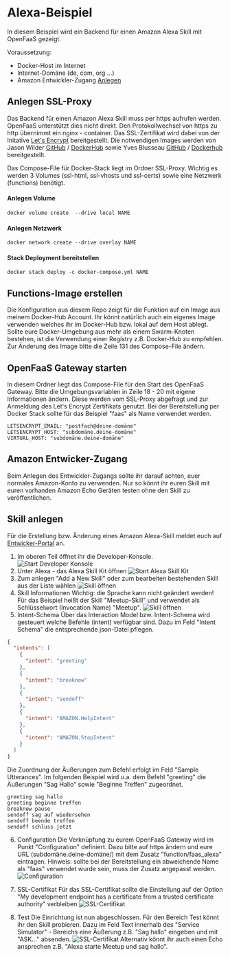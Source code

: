 # Alexa-Beispiel

In diesem Beispiel wird ein Backend für einen Amazon Alexa Skill mit OpenFaaS gezeigt.

Voraussetzung:
* Docker-Host im Internet
* Internet-Domäne (de, com, org ...)
* Amazon Entwickler-Zugang [Anlegen](https://developer.amazon.com/de/)

## Anlegen SSL-Proxy
Das Backend für einen Amazon Alexa Skill muss per https aufrufen werden. OpenFaaS unterstützt dies nicht direkt.
Den Protokollwechsel von https zu http übernimmt ein nginx - container. Das SSL-Zertifikat wird dabei von der Initative [Let's Encrypt](https://letsencrypt.org/) bereitgestellt. Die notwendigen Images werden von Jason Wilder [GitHub](https://github.com/jwilder/nginx-proxy) / [DockerHub](https://hub.docker.com/r/jwilder/nginx-proxy/) sowie Yves Blusseau [GitHub](https://github.com/JrCs/docker-letsencrypt-nginx-proxy-companion) / [Dockerhub](https://hub.docker.com/r/jrcs/letsencrypt-nginx-proxy-companion/) bereitgestellt.

Das Compose-File für Docker-Stack liegt im Ordner SSL-Proxy. Wichtig es werden 3 Volumes (ssl-html, ssl-vhosts und ssl-certs) sowie eine Netzwerk (functions) benötigt.

#### Anlegen Volume
```docker
docker volume create  --drive local NAME 
```
#### Anlegen Netzwerk
```docker
docker network create --drive overlay NAME 
```
#### Stack Deployment bereitstellen
```docker
docker stack deploy -c docker-compose.yml NAME 
```

## Functions-Image erstellen
Die Konfiguration aus diesem Repo zeigt für die Funktion auf ein Image aus meinem Docker-Hub Account. Ihr könnt natürlich auch ein eigenes Image verwenden welches ihr im Docker-Hub bzw. lokal auf dem Host ablegt. Sollte eure Docker-Umgebung aus mehr als einem Swarm-Knoten bestehen, ist die Verwendung einer Registry z.B. Docker-Hub zu empfehlen.
Zur Änderung des Image bitte die Zeile 131 des Compose-File ändern.

## OpenFaaS Gateway starten
In diesem Ordner liegt das Compose-File für den Start des OpenFaaS Gateway. Bitte die Umgebungsvariablen in Zeile 18 - 20 mit eigene Informationen ändern. Diese werden vom SSL-Proxy abgefragt und zur Anmeldung des Let's Encrypt Zertifikats genutzt. 
Bei der Bereitstellung per Docker Stack sollte für das Beispiel "faas" als Name verwendet werden.
```docker
LETSENCRYPT_EMAIL: "postfach@deine-domäne"
LETSENCRYPT_HOST: "subdomäne.deine-domäne"
VIRTUAL_HOST: "subdomäne.deine-domäne"
```

## Amazon Entwicker-Zugang
Beim Anlegen des Entwickler-Zugangs sollte ihr darauf achten, euer normales Amazon-Konto zu verwenden. Nur so könnt ihr euren Skill mit euren vorhanden Amazon Echo Geräten testen ohne den Skill zu veröffentlichen.

## Skill anlegen
Für die Erstellung bzw. Änderung eines Amazon Alexa-Skill meldet euch auf [Entwicker-Portal](https://developer.amazon.com/de/) an.
1) Im oberen Teil öffnet ihr die Developer-Konsole.
![Start Developer Konsole](https://github.com/fpommerening/openfaas-dotnet/blob/master/samples/Alexa/images/AlexaSample_01.png "Start Developer Konsole")
2) Unter Alexa - das Alexa Skill Kit öffnen
![Start Alexa Skill Kit](https://github.com/fpommerening/openfaas-dotnet/blob/master/samples/Alexa/images/AlexaSample_03.png "Alexa Skill Kit")
3) Zum anlegen "Add a New Skill" oder zum bearbeiten bestehenden Skill aus der Liste wählen
![Skill öffnen](https://github.com/fpommerening/openfaas-dotnet/blob/master/samples/Alexa/images/AlexaSample_04.png "Skill öffnen")
4) Skill Informationen
Wichtig: die Sprache kann nicht geändert werden!
Für das Beispiel heißt der Skill "Meetup-Skill" und verwendet als Schlüsselwort (Invocation Name) "Meetup". 
![Skill öffnen](https://github.com/fpommerening/openfaas-dotnet/blob/master/samples/Alexa/images/AlexaSample_05.png "Skill öffnen")
5) Intent-Schema
Über das Interaction Model bzw. Intent-Schema wird gesteuert welche Befehle (intent) verfügbar sind.
Dazu im Feld "Intent Schema" die entsprechende json-Datei pflegen.
```json
{
  "intents": [
    {
      "intent": "greeting"
    },
    {
      "intent": "breaknow"
    },
    {
      "intent": "sendoff"
    },
    {
      "intent": "AMAZON.HelpIntent"
    },
    {
      "intent": "AMAZON.StopIntent"
    }
  ]
}
```
Die Zuordnung der Äußerungen zum Befehl erfolgt im Feld "Sample Utterances". Im folgenden Beispiel wird u.a. dem Befehl "greeting" die Äußerungen "Sag Hallo" sowie "Beginne Treffen" zugeordnet.
```
greeting sag hallo
greeting beginne treffen
breaknow pause
sendoff sag auf wiedersehen
sendoff beende treffen
sendoff schluss jetzt
```
6) Configuration
Die Verknüpfung zu eurem OpenFaaS Gateway wird im Punkt "Configuration" definiert.
Dazu bitte auf https ändern und eure URL (subdomäne.deine-domäne/) mit dem Zusatz "function/faas_alexa" eintragen.
Hinweis: sollte bei der Bereitstellung ein abweichende Name als "faas" verwendet wurde sein, muss der Zusatz angepasst werden.
![Configuration](https://github.com/fpommerening/openfaas-dotnet/blob/master/samples/Alexa/images/AlexaSample_06.png "Configuration")

7) SSL-Certifikat
Für das SSL-Certifikat sollte die Einstellung auf der Option "My development endpoint has a certificate from a trusted certificate authority" verbleiben
![SSL-Certifikat](https://github.com/fpommerening/openfaas-dotnet/blob/master/samples/Alexa/images/AlexaSample_07.png "Certifikat")

8) Test
Die Einrichtung ist nun abgeschlossen. Für den Bereich Test könnt ihr den Skill probieren. Dazu im Feld Text innerhalb des "Service Simulator" - Bereichs eine Äußerung z.B. "Sag hallo" eingeben und mit "ASK..." absenden.
![SSL-Certifikat](https://github.com/fpommerening/openfaas-dotnet/blob/master/samples/Alexa/images/AlexaSample_08.png "Certifikat")
Alternativ könnt ihr auch einen Echo ansprechen z.B. "Alexa starte Meetup und sag hallo".
